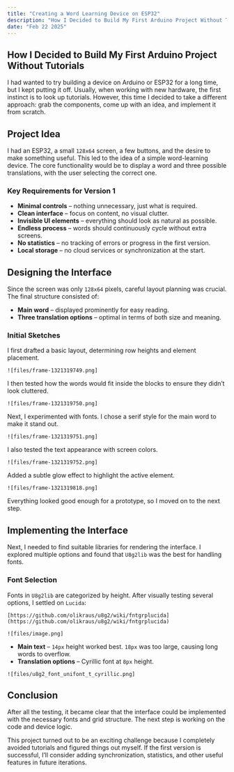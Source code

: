 ```yaml
---
title: "Creating a Word Learning Device on ESP32"
description: "How I Decided to Build My First Arduino Project Without Tutorials."
date: "Feb 22 2025"
---
```


## How I Decided to Build My First Arduino Project Without Tutorials

I had wanted to try building a device on Arduino or ESP32 for a long time, but I kept putting it off. Usually, when working with new hardware, the first instinct is to look up tutorials. However, this time I decided to take a different approach: grab the components, come up with an idea, and implement it from scratch.

## Project Idea

I had an ESP32, a small `128x64` screen, a few buttons, and the desire to make something useful. This led to the idea of a simple word-learning device. The core functionality would be to display a word and three possible translations, with the user selecting the correct one.

### Key Requirements for Version 1

- **Minimal controls** – nothing unnecessary, just what is required.
- **Clean interface** – focus on content, no visual clutter.
- **Invisible UI elements** – everything should look as natural as possible.
- **Endless process** – words should continuously cycle without extra screens.
- **No statistics** – no tracking of errors or progress in the first version.
- **Local storage** – no cloud services or synchronization at the start.

## Designing the Interface

Since the screen was only `128x64` pixels, careful layout planning was crucial. The final structure consisted of:

- **Main word** – displayed prominently for easy reading.
- **Three translation options** – optimal in terms of both size and meaning.

### Initial Sketches

I first drafted a basic layout, determining row heights and element placement.

```plaintext
![files/frame-1321319749.png]
```

I then tested how the words would fit inside the blocks to ensure they didn’t look cluttered.

```plaintext
![files/frame-1321319750.png]
```

Next, I experimented with fonts. I chose a serif style for the main word to make it stand out.

```plaintext
![files/frame-1321319751.png]
```

I also tested the text appearance with screen colors.

```plaintext
![files/frame-1321319752.png]
```

Added a subtle glow effect to highlight the active element.

```plaintext
![files/frame-1321319818.png]
```

Everything looked good enough for a prototype, so I moved on to the next step.

## Implementing the Interface

Next, I needed to find suitable libraries for rendering the interface. I explored multiple options and found that `U8g2lib` was the best for handling fonts.

### Font Selection

Fonts in `U8g2lib` are categorized by height. After visually testing several options, I settled on `Lucida`:

```plaintext
[https://github.com/olikraus/u8g2/wiki/fntgrplucida](https://github.com/olikraus/u8g2/wiki/fntgrplucida)
```

```plaintext
![files/image.png]
```

- **Main text** – `14px` height worked best. `18px` was too large, causing long words to overflow.
- **Translation options** – Cyrillic font at `8px` height.

```plaintext
![files/u8g2_font_unifont_t_cyrillic.png]
```

## Conclusion

After all the testing, it became clear that the interface could be implemented with the necessary fonts and grid structure. The next step is working on the code and device logic.

This project turned out to be an exciting challenge because I completely avoided tutorials and figured things out myself. If the first version is successful, I’ll consider adding synchronization, statistics, and other useful features in future iterations.

